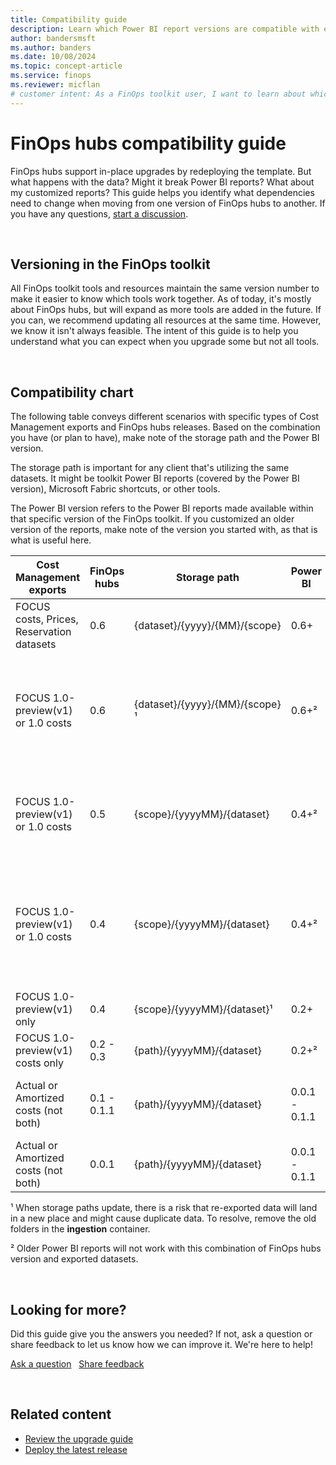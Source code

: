 ```yaml
---
title: Compatibility guide
description: Learn which Power BI report versions are compatible with each FinOps hubs version to ensure seamless upgrades and data integrity.
author: bandersmsft
ms.author: banders
ms.date: 10/08/2024
ms.topic: concept-article
ms.service: finops
ms.reviewer: micflan
# customer intent: As a FinOps toolkit user, I want to learn about which versions of Power BI reports work with each version of FinOps hubs so that I can use them.
---
```


<!-- markdownlint-disable-next-line MD025 -->
# FinOps hubs compatibility guide

FinOps hubs support in-place upgrades by redeploying the template. But what happens with the data? Might it break Power BI reports? What about my customized reports? This guide helps you identify what dependencies need to change when moving from one version of FinOps hubs to another. If you have any questions, [start a discussion](https://aka.ms/ftk/discuss).

<br>

## Versioning in the FinOps toolkit

All FinOps toolkit tools and resources maintain the same version number to make it easier to know which tools work together. As of today, it's mostly about FinOps hubs, but will expand as more tools are added in the future. If you can, we recommend updating all resources at the same time. However, we know it isn't always feasible. The intent of this guide is to help you understand what you can expect when you upgrade some but not all tools.

<br>

## Compatibility chart

The following table conveys different scenarios with specific types of Cost Management exports and FinOps hubs releases. Based on the combination you have (or plan to have), make note of the storage path and the Power BI version.

The storage path is important for any client that's utilizing the same datasets. It might be toolkit Power BI reports (covered by the Power BI version), Microsoft Fabric shortcuts, or other tools.

The Power BI version refers to the Power BI reports made available within that specific version of the FinOps toolkit. If you customized an older version of the reports, make note of the version you started with, as that is what is useful here.

| Cost Management exports                   | FinOps hubs | Storage path                    | Power BI      | Notes                                                                                                                                    |
| ----------------------------------------- | ----------- | ------------------------------- | ------------- | ---------------------------------------------------------------------------------------------------------------------------------------- |
| FOCUS costs, Prices, Reservation datasets | 0.6         | {dataset}/{yyyy}/{MM}/{scope}   | 0.6+          | Reservation recommendations pulled from hub storage                                                                                      |
| FOCUS 1.0-preview(v1) or 1.0 costs        | 0.6         | {dataset}/{yyyy}/{MM}/{scope}¹ | 0.6+²       | Storage path updated; Reservation recommendations pulled from a separate, nonhub storage URL (or excluded from report)                  |
| FOCUS 1.0-preview(v1) or 1.0 costs        | 0.5         | {scope}/{yyyyMM}/{dataset}      | 0.4+²       | Reservation recommendations pulled from a separate, nonhub storage URL (or excluded from report)                                        |
| FOCUS 1.0-preview(v1) or 1.0 costs        | 0.4         | {scope}/{yyyyMM}/{dataset}      | 0.4+²       | Supports a mix of FOCUS 1.0 and 1.0-preview(v1) data; Reservation recommendations pulled from the Cost Management connector for Power BI |
| FOCUS 1.0-preview(v1) only                | 0.4         | {scope}/{yyyyMM}/{dataset}¹    | 0.2+          | Storage path updated                                                                                                                     |
| FOCUS 1.0-preview(v1) costs only          | 0.2 - 0.3   | {path}/{yyyyMM}/{dataset}       | 0.2+²       | Switched to FOCUS data only                                                                                                              |
| Actual or Amortized costs (not both)      | 0.1 - 0.1.1 | {path}/{yyyyMM}/{dataset}       | 0.0.1 - 0.1.1 | Enterprise Agreement and Microsoft Customer Agreement                                                                                                                               |
| Actual or Amortized costs (not both)      | 0.0.1       | {path}/{yyyyMM}/{dataset}       | 0.0.1 - 0.1.1 | Enterprise Agreement                                                                                                                                  |

¹ When storage paths update, there is a risk that re-exported data will land in a new place and might cause duplicate data. To resolve, remove the old folders in the **ingestion** container.<br>

² Older Power BI reports will not work with this combination of FinOps hubs version and exported datasets.<br>

<br>

## Looking for more?

Did this guide give you the answers you needed? If not, ask a question or share feedback to let us know how we can improve it. We're here to help!

[Ask a question](https://aka.ms/ftk/discuss) &nbsp; [Share feedback](https://aka.ms/ftk/idea)

<br>

## Related content

- [Review the upgrade guide](upgrade.md)
- [Deploy the latest release](finops-hubs-overview.md#create-a-new-hub)

<br>
